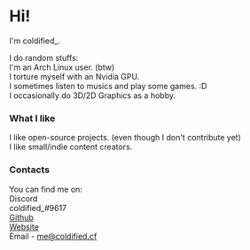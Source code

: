 # Hi!

I'm coldified_.  

I do random stuffs:  
I'm an Arch Linux user. (btw)  
I torture myself with an Nvidia GPU.  
I sometimes listen to musics and play some games. :D  
I occasionally do 3D/2D Graphics as a hobby.

### What I like
I like open-source projects. (even though I don't contribute yet)  
I like small/indie content creators. 

### Contacts
You can find me on:  
Discord  
coldified_#9617  
[Github](https://github.com/coldifiedmk2)  
[Website](https://coldified.cf)  
Email - me@coldified.cf  
